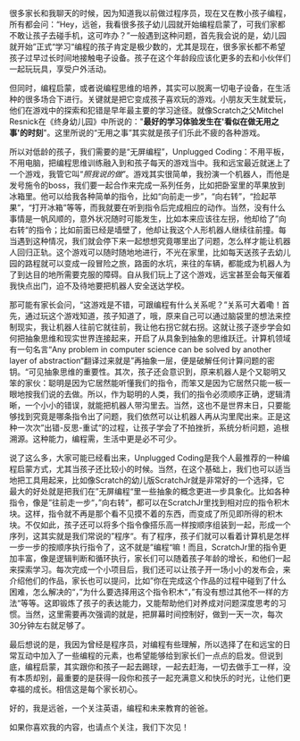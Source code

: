 
很多家长和我聊天的时候，因为知道我以前做过程序员，现在又在教小孩子编程，所有都会问：“Hey，远爸，我看很多孩子幼儿园就开始编程启蒙了，可我们家都不敢让孩子去碰手机，这可咋办？”一般遇到这种问题，首先我会说的是，幼儿园就开始”正式“学习“编程的孩子肯定是极少数的，尤其是现在，很多家长都不希望孩子过早过长时间地接触电子设备。孩子在这个年龄段应该化更多的去和小伙伴们一起玩玩具，享受户外活动。

但同时，编程启蒙，或者说编程思维的培养，其实可以脱离一切电子设备，在生活种的很多场合下进行。关键就是把它变成孩子喜欢玩的游戏。小朋友天生就爱玩，他们在游戏中的探索和犯错是早年最主要的学习途径。就像Scratch之父Mitchel Resnick在《终身幼儿园》中所说的："**最好的学习体验发生在'看似在做无用之事'的时刻**"。这里所说的“无用之事”其实就是孩子们乐此不疲的各种游戏。

所以对低龄的孩子，我们需要的是“无屏编程”，Unplugged Coding：不用平板，不用电脑，把编程思维训练融入到和孩子每天的游戏当中。我和远宝最近就迷上了一个游戏，我管它叫“*照我说的做*”。游戏其实很简单，我扮演一个机器人，而他是发号施令的boss，我们要一起合作来完成一系列任务，比如把卧室里的苹果放到冰箱里。他可以给我各种简单的指令，比如“向前走一步”，“向右转”，“捡起苹果”，“打开冰箱”等等，而我就要在听到指令后完成相应的动作。当然，没有什么事情是一帆风顺的，意外状况随时可能发生，比如本来应该往左拐，他却给了”向右转“的指令；比如前面已经是墙壁了，他却让我这个人形机器人继续往前撞。每当遇到这种情况，我们就会停下来一起想想究竟哪里出了问题，怎么样才能让机器人回归正轨。这个游戏可以随时随地地进行，不光在家里，比如每天送孩子去幼儿园的路程就可以变成一段冒险之旅，路面的水坑，来往的车辆，都能成为机器人为了到达目的地所需要克服的障碍。自从我们玩上了这个游戏，远宝甚至会每天催着我快点出门，迫不及待地要把机器人安全送达学校。

那可能有家长会问，“这游戏是不错，可跟编程有什么关系呢？”关系可大着嘞！首先，通过玩这个游戏知道，孩子知道了，哦，原来自己可以通过脑袋里的想法来控制现实，我让机器人往前它就往前，我让他右拐它就右拐。这就让孩子逐步学会如何把抽象思维和现实世界连接起来，开启了从具象到抽象的思维跃迁。计算机领域有一句名言“Any problem in computer science can be solved by another layer of abstraction“翻译过来就是”再抽象一层，便是破解任何计算问题的密钥。“可见抽象思维的重要性。其次，孩子还会意识到，原来机器人是个又聪明又笨的家伙：聪明是因为它居然能听懂我们的指令，而笨又是因为它居然只能一板一眼地按我们说的去做。所以，作为聪明的人类，我们的指令必须顺序正确，逻辑清晰，一个小小的错误，就能把机器人带沟里去。当然，这也不是世界末日，只要能够找到究竟是哪条指令出了问题，我们依然可以让机器人再从沟里爬出来。正是这种一次次”出错-反思-重试“的过程，让孩子学会了不拍挫折，系统分析问题，追根溯源。这种能力，编程需，生活中更是必不可少。

说了这么多，大家可能已经看出来，Unplugged Coding是我个人最推荐的一种编程启蒙方式，尤其当孩子还比较小的时候。当然，在这个基础上，我们也可以适当地把工具用起来，比如像Scratch的幼儿版ScratchJr就是非常好的一个选择，它最大的好处就是把我们在”无屏编程“里一些抽象的概念更进一步具象化。比如各种指令，像是”往前走一步“，”向右转“，都可以在ScratchJr里找到相对应的指令积木块。这样，指令就不再是那个看不见摸不着的东西，而变成了所见即所得的积木块。不仅如此，孩子还可以将多个指令像搭乐高一样按顺序组装到一起，形成一个序列，这其实就是我们常说的”程序“。有了程序，孩子们就可以看着计算机是怎样一步一步的按顺序执行指令了，这不就是”编程“嘛！而且，ScratchJr里的指令更加丰富，像是逻辑判断和循环执行，家长们可以随着孩子年龄的增长，和他们一起来探索学习。每次完成一个小项目后，我们还可以让孩子开一场小小的发布会，来介绍他们的作品，家长也可以提问，比如”你在完成这个作品的过程中碰到了什么困难，怎么解决的“，”为什么要选择用这个指令积木“，”有没有想过其他不一样的方法“等等。这即锻炼了孩子的表达能力，又能帮助他们对养成对问题深度思考的习惯。当然，这里需要再次强调的就是，把屏幕时间控制好，做到一天一次，每次30分钟左右就足够了。

最后想说的是，我因为曾经是程序员，对编程有些理解，所以选择了在和远宝的日常互动中加入了一些编程的元素，也希望能够给到家长们一点点的启发。但说到底，编程启蒙，其实跟你和孩子一起去踢球，一起去赶海，一切去做手工一样，没有本质却别，最重要的是获得一段你和孩子一起充满意义和快乐的时光，让他们更幸福的成长。相信这是每个家长初心。


好的，我是远爸，一个关注英语，编程和未来教育的爸爸。

如果你喜欢我的内容，也请点个关注，我们下次见！




